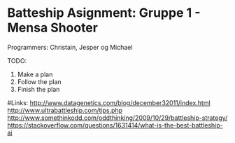 # Batteship Asignment: Gruppe 1 - Mensa Shooter
Programmers: Christain, Jesper og Michael

TODO:
1. Make a plan
2. Follow the plan
3. Finish the plan

#Links:
http://www.datagenetics.com/blog/december32011/index.html
http://www.ultrabattleship.com/tips.php
http://www.somethinkodd.com/oddthinking/2009/10/29/battleship-strategy/
https://stackoverflow.com/questions/1631414/what-is-the-best-battleship-ai
